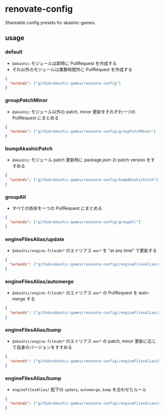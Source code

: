 # renovate-config

Shareable config presets for akashic-games.

## usage

### default

* `@akashic` モジュールは即時に PullRequest を作成する
* それ以外のモジュールは業務時間外に PullRequest を作成する

```json
{
  "extends": ["github>akashic-games/renovate-config"]
}
```

### groupPatchMinor

* `@akashic` モジュール以外の patch, minor 更新をそれぞれ一つの PullRequest にまとめる

```json
{
  "extends": ["github>akashic-games/renovate-config:groupPatchMinor"]
}
```

### bumpAkashicPatch

* `@akashic` モジュール patch 更新時に package.json の patch version をすすめる

```json
{
  "extends": ["github>akashic-games/renovate-config:bumpAkashicPatch"]
}
```

### groupAll

* すべての依存を一つの PullRequest にまとめる

```json
{
  "extends": ["github>akashic-games/renovate-config:groupAll"]
}
```

### engineFilesAlias/update

* `@akashic/engine-files@v*` のエイリアス `aev*` を "at any time" で更新する

```json
{
  "extends": ["github>akashic-games/renovate-config//engineFilesAlias/update"]
}
```

### engineFilesAlias/automerge

* `@akashic/engine-files@v*` のエイリアス `aev*` の PullRequest を auto-merge する

```json
{
  "extends": ["github>akashic-games/renovate-config//engineFilesAlias/automerge"]
}
```

### engineFilesAlias/bump

* `@akashic/engine-files@v*` のエイリアス `aev*` の patch, minor 更新に応じて自身のバージョンをすすめる

```json
{
  "extends": ["github>akashic-games/renovate-config//engineFilesAlias/bump"]
}
```

### engineFilesAlias/bump

* `engineFilesAlias/` 配下の `update`, `automerge`, `bump` を合わせたルール

```json
{
  "extends": ["github>akashic-games/renovate-config//engineFilesAlias/default"]
}
```